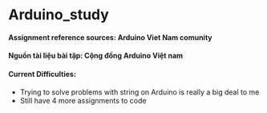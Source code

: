 # Arduino_study


#### Assignment reference sources: Arduino Viet Nam comunity
#### Nguồn tài liệu bài tập: Cộng đồng Arduino Việt nam

#### Current Difficulties:
- Trying to solve problems with string on Arduino is really a big deal to me 
- Still have 4 more assignments to code 



